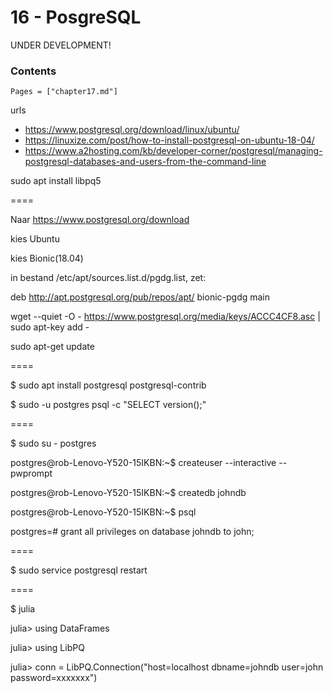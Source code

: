 # 16 - PosgreSQL

UNDER DEVELOPMENT!

### Contents

```@contents
Pages = ["chapter17.md"]
```

urls
- https://www.postgresql.org/download/linux/ubuntu/
- https://linuxize.com/post/how-to-install-postgresql-on-ubuntu-18-04/
- https://www.a2hosting.com/kb/developer-corner/postgresql/managing-postgresql-databases-and-users-from-the-command-line

sudo apt install libpq5

====

Naar https://www.postgresql.org/download

kies Ubuntu

kies Bionic(18.04)

in bestand /etc/apt/sources.list.d/pgdg.list, zet:

deb http://apt.postgresql.org/pub/repos/apt/ bionic-pgdg main

wget --quiet -O - https://www.postgresql.org/media/keys/ACCC4CF8.asc | sudo apt-key add -

sudo apt-get update

====

$ sudo apt install postgresql postgresql-contrib

$ sudo -u postgres psql -c "SELECT version();"

====

$ sudo su - postgres

postgres@rob-Lenovo-Y520-15IKBN:~$ createuser --interactive --pwprompt

postgres@rob-Lenovo-Y520-15IKBN:~$ createdb johndb

postgres@rob-Lenovo-Y520-15IKBN:~$ psql

postgres=# grant all privileges on database johndb to john;

====

$ sudo service postgresql restart

====

$ julia

julia> using DataFrames

julia> using LibPQ

julia> conn = LibPQ.Connection("host=localhost dbname=johndb user=john password=xxxxxxx")
